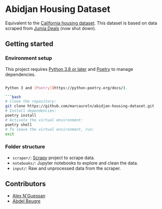 # Abidjan Housing Dataset

Equivalent to the [California housing dataset](https://inria.github.io/scikit-learn-mooc/python_scripts/datasets_california_housing.html). 
This dataset is based on data scraped from [Jumia Deals](https://web.archive.org/web/20231208193801/https://deals.jumia.ci/) (now shut down).

## Getting started

### Environment setup

This project requires [Python 3.8 or later](https://www.python.org/downloads/) and [Poetry](https://python-poetry.org/docs/) to manage dependencies.

```bash

Python 3 and [Poetry](https://python-poetry.org/docs/).

```bash
# Clone the repository:
git clone https://github.com/marcaureln/abidjan-housing-dataset.git
# Install dependencies:
poetry install
# Activate the virtual environment:
poetry shell
# To leave the virtual environment, run:
exit
```

### Folder structure

- `scraper/`: [Scrapy](https://scrapy.org/) project to scrape data.
- `notebooks/`: Jupyter notebooks to explore and clean the data.
- `input/`: Raw and unprocessed data from the scraper.

## Contributors

- [Alex N'Guessan](https://github.com/marcaureln)
- [Abdel Beugre](https://github.com/iAbdelRahim)
